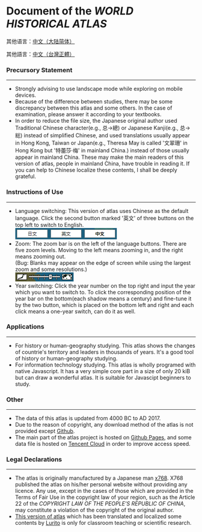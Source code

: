 # Document of the _WORLD HISTORICAL ATLAS_

其他语言：[中文（大陆简体）](RM-CHS.md)

其他語言：[中文（台灣正體）](RM-CHT.md)

### Precursory Statement
---
* Strongly advising to use landscape mode while exploring on mobile devices.
* Because of the difference between studies, there may be some discrepancy between this atlas and some others. In the case of examination, please answer it according to your textbooks.
* In order to reduce the file size, the Japanese original author used Traditional Chinese character(e.g., 总→總) or Japanese Kanji(e.g., 总→総) instead of simplified Chinese, and used translations usually appear in Hong Kong, Taiwan or Japan(e.g., Theresa May is called '文翠珊' in Hong Kong but '特蕾莎·梅' in mainland China.) instead of those usually appear in mainland China. These may make the main readers of this version of atlas, people in mainland China, have trouble in reading it. If you can help to Chinese localize these contents, I shall be deeply grateful.

### Instructions of Use
---
* Language switching: This version of atlas uses Chinese as the default language. Click the second button marked '英文' of three buttons on the top left to switch to English.<br />
    ![](/assets/lang_button.png)
* Zoom: The zoom bar is on the left of the language buttons. There are five zoom levels. Moving to the left means zooming in, and the right means zooming out.<br />
    (Bug: Blanks may appear on the edge of screen while using the largest zoom and some resolutions.)<br />
    ![](/assets/zoom_bar.png)
* Year switching: Click the year number on the top right and input the year which you want to switch to. To click the corresponding position of the year bar on the bottom(each shadow means a century) and fine-tune it by the two button, which is placed on the bottom left and right and each click means a one-year switch, can do it as well.

### Applications
---
* For history or human-geography studying. This atlas shows the changes of countrie's territory and leaders in thousands of years. It's a good tool of history or human-geography studying.
* For information technology studying. This atlas is wholly programed with native Javascript. It has a very simple core part in a size of only 20 kiB but can draw a wonderful atlas. It is suitable for Javascipt beginners to study.

### Other
---
* The data of this atlas is updated from 4000 BC to AD 2017.
* Due to the reason of copyright, any download method of the atlas is not provided except [Github](https://github.com/Lurito/WorldMap).
* The main part of the atlas project is hosted on [Github Pages](https://pages.github.com/), and some data file is hosted on [Tencent Cloud](https://cloud.tencent.com) in order to improve access speed.


### Legal Declarations
---
* The atlas is originally manufactured by a Japanese man [x768](http://x768.com/w/twha.ja). X768 published the atlas on his/her personal website without providing any licence. Any use, except in the cases of those which are provided in the Terms of Fair Use in the copyright law of your region, such as the Article 22 of the _COPYRIGHT LAW OF THE PEOPLE'S REPUBLIC OF CHINA_, may constitute a violation of the copyright of the original author.
* [This version of atlas](http://worldmap.lurito.com) which has been translated and localized some contents by [Lurito](https://github.com/Lurito) is only for classroom teaching or scientific research.


